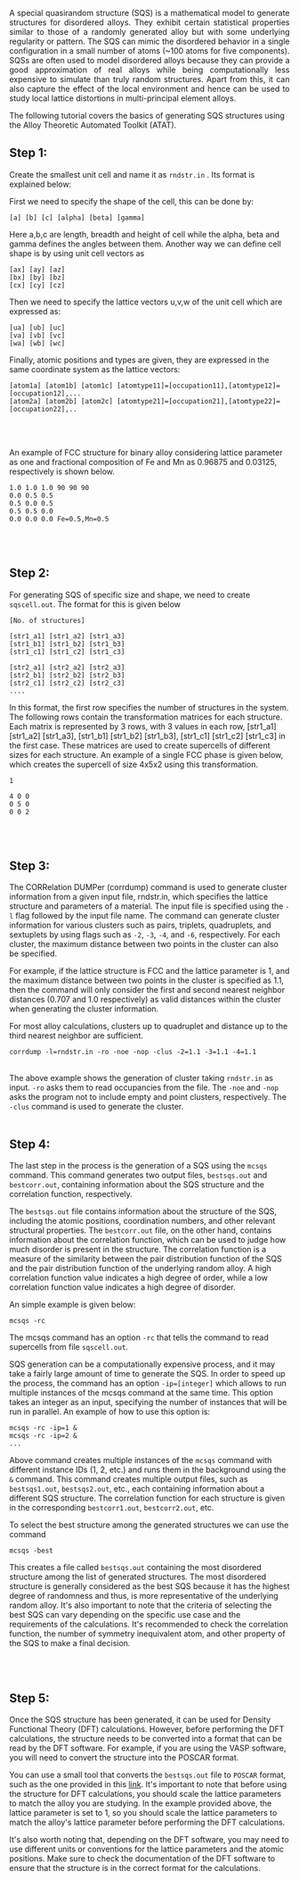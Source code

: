 <p align="justify">
A special quasirandom structure (SQS) is a mathematical model to generate structures for disordered alloys. They exhibit certain statistical properties similar to those of a randomly generated alloy but with some underlying regularity or pattern. The SQS can mimic the disordered behavior in a single configuration in a small number of atoms (~100 atoms for five components). SQSs are often used to model disordered alloys because they can provide a good approximation of real alloys while being computationally less expensive to simulate than truly random structures. Apart from this, it can also capture the effect of the local environment and hence can be used to study local lattice distortions in multi-principal element alloys.
</p>

The following tutorial covers the basics of generating SQS structures using the Alloy Theoretic Automated Toolkit (ATAT).<br>


## Step 1:
Create the smallest unit cell and name it as `rndstr.in` . Its format is explained below:

First we need to specify the shape of the cell, this can be done by:
```
[a] [b] [c] [alpha] [beta] [gamma] 
```
Here a,b,c are length, breadth and height of cell while the alpha, beta and gamma defines the angles between them. 
Another way we can define cell shape is by using unit cell vectors as
```
[ax] [ay] [az]
[bx] [by] [bz] 
[cx] [cy] [cz] 
```
Then we need to specify the lattice vectors u,v,w of the unit cell which are expressed as:
```
[ua] [ub] [uc] 
[va] [vb] [vc] 
[wa] [wb] [wc]
```
Finally, atomic positions and types are given, they are expressed in the same coordinate system as the lattice vectors:
```
[atom1a] [atom1b] [atom1c] [atomtype11]=[occupation11],[atomtype12]=[occupation12],... 
[atom2a] [atom2b] [atom2c] [atomtype21]=[occupation21],[atomtype22]=[occupation22],.. 
```
<br>
<br>

An example of FCC structure for binary alloy considering lattice parameter as one and fractional composition of Fe and Mn as 0.96875 and 0.03125, respectively is shown below. <br>

```
1.0 1.0 1.0 90 90 90 
0.0 0.5 0.5
0.5 0.0 0.5
0.5 0.5 0.0
0.0 0.0 0.0 Fe=0.5,Mn=0.5
```
<br>
<br>


## Step 2:
For generating SQS of specific size and shape, we need to create `sqscell.out`. The format for this is given below <br>

```
[No. of structures] 

[str1_a1] [str1_a2] [str1_a3] 
[str1_b1] [str1_b2] [str1_b3] 
[str1_c1] [str1_c2] [str1_c3] 

[str2_a1] [str2_a2] [str2_a3] 
[str2_b1] [str2_b2] [str2_b3] 
[str2_c1] [str2_c2] [str2_c3] 
.... 
```
In this format, the first row specifies the number of structures in the system. The following rows contain the transformation matrices for each structure. Each matrix is represented by 3 rows, with 3 values in each row, [str1_a1] [str1_a2] [str1_a3], [str1_b1] [str1_b2] [str1_b3], [str1_c1] [str1_c2] [str1_c3] in the first case. These matrices are used to create supercells of different sizes for each structure. An example of a single FCC phase is given below, which creates the supercell of size 4x5x2 using this transformation. 

```
1 

4 0 0
0 5 0
0 0 2
```
<br>
<br>




## Step 3:
The CORRelation DUMPer (corrdump) command is used to generate cluster information from a given input file, rndstr.in, which specifies the lattice structure and parameters of a material. The input file is specified using the `-l` flag followed by the input file name. The command can generate cluster information for various clusters such as pairs, triplets, quadruplets, and sextuplets by using flags such as `-2`, `-3`, `-4`, and `-6`, respectively. For each cluster, the maximum distance between two points in the cluster can also be specified.

For example, if the lattice structure is FCC and the lattice parameter is 1, and the maximum distance between two points in the cluster is specified as 1.1, then the command will only consider the first and second nearest neighbor distances (0.707 and 1.0 respectively) as valid distances within the cluster when generating the cluster information.

For most alloy calculations, clusters up to quadruplet and distance up to the third nearest neighbor are sufficient.  <br>

<code>corrdump -l=rndstr.in -ro -noe -nop -clus -2=1.1 -3=1.1 -4=1.1 </code>
<br>

The above example shows the generation of cluster taking `rndstr.in` as input. `-ro` asks them to read occupancies from the file. The `-noe` and `-nop` asks the program not to include empty and point clusters, respectively. The `-clus` command is used to generate the cluster. 
<br>
<br>





## Step 4:
The last step in the process is the generation of a SQS using the `mcsqs` command. This command generates two output files, `bestsqs.out` and `bestcorr.out`, containing information about the SQS structure and the correlation function, respectively.

The `bestsqs.out` file contains information about the structure of the SQS, including the atomic positions, coordination numbers, and other relevant structural properties. The `bestcorr.out` file, on the other hand, contains information about the correlation function, which can be used to judge how much disorder is present in the structure. The correlation function is a measure of the similarity between the pair distribution function of the SQS and the pair distribution function of the underlying random alloy. A high correlation function value indicates a high degree of order, while a low correlation function value indicates a high degree of disorder.

An simple example is given below:

```
mcsqs -rc
```

The mcsqs command has an option `-rc` that tells the command to read supercells from file `sqscell.out`.

SQS generation can be a computationally expensive process, and it may take a fairly large amount of time to generate the SQS. In order to speed up the process, the command has an option `-ip=[integer]` which allows to run multiple instances of the mcsqs command at the same time. This option takes an integer as an input, specifying the number of instances that will be run in parallel. An example of how to use this option is:

```
mcsqs -rc -ip=1 &
mcsqs -rc -ip=2 &
...
```

Above command creates multiple instances of the `mcsqs` command with different instance IDs (1, 2, etc.) and runs them in the background using the `&` command. This command creates multiple output files, such as `bestsqs1.out`, `bestsqs2.out`, etc., each containing information about a different SQS structure. The correlation function for each structure is given in the corresponding `bestcorr1.out`, `bestcorr2.out`, etc.

To select the best structure among the generated structures we can use the command

```
mcsqs -best
```

This creates a file called `bestsqs.out` containing the most disordered structure among the list of generated structures. The most disordered structure is generally considered as the best SQS because it has the highest degree of randomness and thus, is more representative of the underlying random alloy. It's also important to note that the criteria of selecting the best SQS can vary depending on the specific use case and the requirements of the calculations. It's recommended to check the correlation function, the number of symmetry inequivalent atom, and other property of the SQS to make a final decision.

<br>
<br>

## Step 5:
Once the SQS structure has been generated, it can be used for Density Functional Theory (DFT) calculations. However, before performing the DFT calculations, the structure needs to be converted into a format that can be read by the DFT software. For example, if you are using the VASP software, you will need to convert the structure into the POSCAR format.

You can use a small tool that converts the `bestsqs.out` file to `POSCAR` format, such as the one provided in this <a href="https://github.com/albert-hzbn/sqs_to_poscar" target="_blank">link</a>. It's important to note that before using the structure for DFT calculations, you should scale the lattice parameters to match the alloy you are studying. In the example provided above, the lattice parameter is set to 1, so you should scale the lattice parameters to match the alloy's lattice parameter before performing the DFT calculations.

It's also worth noting that, depending on the DFT software, you may need to use different units or conventions for the lattice parameters and the atomic positions. Make sure to check the documentation of the DFT software to ensure that the structure is in the correct format for the calculations.
